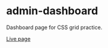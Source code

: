 # admin-dashboard
Dashboard page for CSS grid practice.

[Live page](https://coolaboutit.github.io/admin-dashboard/)